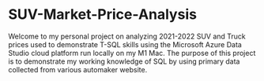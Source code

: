 # SUV-Market-Price-Analysis
Welcome to my personal project on analyzing 2021-2022 SUV and Truck prices used to demonstrate T-SQL skills using the Microsoft Azure Data Studio cloud platform run locally on my M1 Mac. The purpose of this project is to demonstrate my working knowledge of SQL by using primary data collected from various automaker website.
